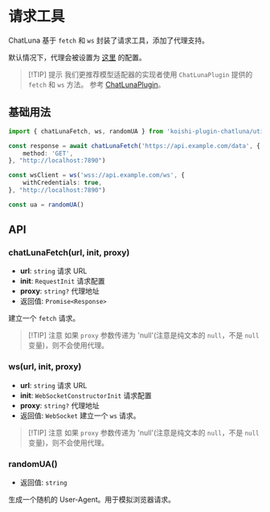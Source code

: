 # 请求工具

ChatLuna 基于 `fetch` 和 `ws` 封装了请求工具，添加了代理支持。

默认情况下，代理会被设置为 [这里](../../../guide/useful-configurations.md#proxyaddress) 的配置。

> [!TIP] 提示
> 我们更推荐模型适配器的实现者使用 `ChatLunaPlugin` 提供的 `fetch` 和 `ws` 方法。
> 参考 [ChatLunaPlugin](../api-reference/chatluna-plugin)。

## 基础用法

```typescript
import { chatLunaFetch, ws, randomUA } from 'koishi-plugin-chatluna/utils/request'

const response = await chatLunaFetch('https://api.example.com/data', {
    method: 'GET',
}, "http://localhost:7890")

const wsClient = ws('wss://api.example.com/ws', {
    withCredentials: true,
}, "http://localhost:7890")

const ua = randomUA()
```

## API

### chatLunaFetch(url, init, proxy)

- **url**: `string` 请求 URL
- **init**: `RequestInit` 请求配置
- **proxy**: `string?` 代理地址
- 返回值: `Promise<Response>`

建立一个 `fetch` 请求。

> [!TIP] 注意
> 如果 `proxy` 参数传递为 'null'(注意是纯文本的 `null`，不是 `null` 变量)，则不会使用代理。

### ws(url, init, proxy)

- **url**: `string` 请求 URL
- **init**: `WebSocketConstructorInit` 请求配置
- **proxy**: `string?` 代理地址
- 返回值: `WebSocket`
建立一个 `ws` 请求。

> [!TIP] 注意
> 如果 `proxy` 参数传递为 'null'(注意是纯文本的 `null`，不是 `null` 变量)，则不会使用代理。

### randomUA()

- 返回值: `string`

生成一个随机的 User-Agent。用于模拟浏览器请求。
